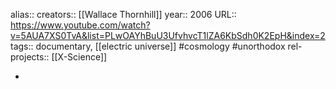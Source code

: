 alias::
creators:: [[Wallace Thornhill]]
year:: 2006
URL:: https://www.youtube.com/watch?v=5AUA7XS0TvA&list=PLwOAYhBuU3UfvhvcT1lZA6KbSdh0K2EpH&index=2
tags:: documentary, [[electric universe]] #cosmology #unorthodox
rel-projects:: [[X-Science]]


-
